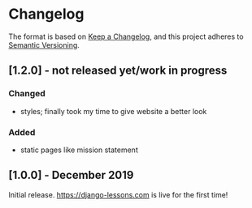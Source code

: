 # Changelog

The format is based on [Keep a Changelog](https://keepachangelog.com/en/1.0.0/),
and this project adheres to [Semantic Versioning](https://semver.org/spec/v2.0.0.html).

## [1.2.0] - not released yet/work in progress

### Changed
 
 - styles; finally took my time to give website a better look

### Added

- static pages like mission statement

## [1.0.0] - December 2019

 Initial release. https://django-lessons.com is live for the first time!